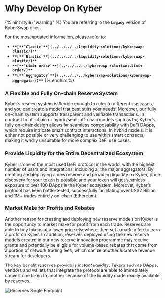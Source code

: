 # Why Develop On Kyber

{% hint style="warning" %}
You are referring to the **`Legacy`** version of KyberSwap docs.

For the most updated information, please refer to:

* **``**[**`Classic`**](../../../../liquidity-solutions/kyberswap-classic/)**``**
* **``**[**`Elastic`**](../../../../liquidity-solutions/kyberswap-elastic/)**``**
* **``**[**`Limit Order`**](../../../../kyberswap-solutions/limit-order/)**``**
* **``**[**`Aggregator`**](../../../../kyberswap-solutions/kyberswap-aggregator/)**``**
{% endhint %}

### A Flexible and Fully On-chain Reserve System[​](https://docs.kyberswap.com/Legacy/reserves/getting-started/why-develop#a-flexible-and-fully-on-chain-reserve-system) <a href="#a-flexible-and-fully-on-chain-reserve-system" id="a-flexible-and-fully-on-chain-reserve-system"></a>

Kyber’s reserve system is flexible enough to cater to different use cases, and you can create a model that best suits your needs. Moreover, our fully on-chain system supports transparent and verifiable transactions. In contrast to off-chain or hybrid/semi-off-chain models such as 0x, Kyber’s fully on-chain design allows for seamless composability with DeFi DApps, which require intricate smart contract interactions. In hybrid models, it is either not possible or very challenging to use within smart contracts, making it wholly unsuitable for more complex DeFi use cases.

### Provide Liquidity for the Entire Decentralized Ecosystem[​](https://docs.kyberswap.com/Legacy/reserves/getting-started/why-develop#provide-liquidity-for-the-entire-decentralized-ecosystem) <a href="#provide-liquidity-for-the-entire-decentralized-ecosystem" id="provide-liquidity-for-the-entire-decentralized-ecosystem"></a>

Kyber is one of the most used DeFi protocol in the world, with the highest number of users and integrations, including all the major aggregators. By creating and deploying a new reserve and providing liquidity on Kyber, price discovery for your token is possible and your token will get seamless exposure to over 100 DApps in the Kyber ecosystem. Moreover, Kyber’s protocol has been battle-tested, successfully facilitating over US$2 Billion and 1M+ trades entirely on-chain (Ethereum).

### Market Make for Profits and Rebates[​](https://docs.kyberswap.com/Legacy/reserves/getting-started/why-develop#market-make-for-profits-and-rebates) <a href="#market-make-for-profits-and-rebates" id="market-make-for-profits-and-rebates"></a>

Another reason for creating and deploying new reserve models on Kyber is the opportunity to market make for profit from each trade. Reserves are able to buy tokens at a lower price elsewhere, then set a markup fee to earn a profit on Kyber. In addition, reserves deployed using the new reserve models created in our new reserve innovation programme may receive grants and potentially be eligible for volume-based rebates that come from a portion of network trading fees, which can be another lucrative revenue stream for developers.

The key benefit reserves provide is _instant liquidity_. Takers such as DApps, vendors and wallets that integrate the protocol are able to immediately convert one token to another because of the liquidity made readily available by reserves.

![Reserves Single Endpoint](https://docs.kyberswap.com/assets/images/reservesSingleEndpoint-5dc90282621d9fc2fd1ec691cd55d117.png)
